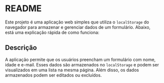# README

Este projeto é uma aplicação web simples que utiliza o `localStorage` do navegador para armazenar e gerenciar dados de um formulário. Abaixo, está uma explicação rápida de como funciona:

## Descrição

A aplicação permite que os usuários preencham um formulário com nome, idade e e-mail. Esses dados são armazenados no `localStorage` e podem ser visualizados em uma lista na mesma página. Além disso, os dados armazenados podem ser editados ou excluídos.
